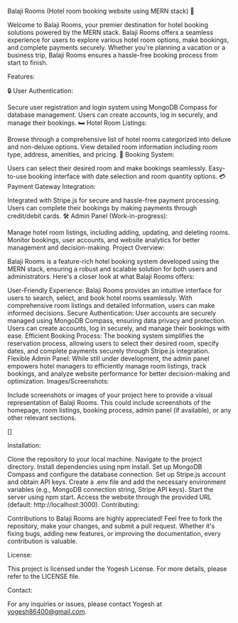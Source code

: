 Balaji Rooms (Hotel room booking website using MERN stack) 🏨

Welcome to Balaji Rooms, your premier destination for hotel booking solutions powered by the MERN stack. Balaji Rooms offers a seamless experience for users to explore various hotel room options, make bookings, and complete payments securely. Whether you're planning a vacation or a business trip, Balaji Rooms ensures a hassle-free booking process from start to finish.

Features:

🔒 User Authentication:

Secure user registration and login system using MongoDB Compass for database management.
Users can create accounts, log in securely, and manage their bookings.
🛏️ Hotel Room Listings:

Browse through a comprehensive list of hotel rooms categorized into deluxe and non-deluxe options.
View detailed room information including room type, address, amenities, and pricing.
📅 Booking System:

Users can select their desired room and make bookings seamlessly.
Easy-to-use booking interface with date selection and room quantity options.
💳 Payment Gateway Integration:

Integrated with Stripe.js for secure and hassle-free payment processing.
Users can complete their bookings by making payments through credit/debit cards.
🛠️ Admin Panel (Work-in-progress):

Manage hotel room listings, including adding, updating, and deleting rooms.
Monitor bookings, user accounts, and website analytics for better management and decision-making.
Project Overview:

Balaji Rooms is a feature-rich hotel booking system developed using the MERN stack, ensuring a robust and scalable solution for both users and administrators. Here's a closer look at what Balaji Rooms offers:

User-Friendly Experience: Balaji Rooms provides an intuitive interface for users to search, select, and book hotel rooms seamlessly. With comprehensive room listings and detailed information, users can make informed decisions.
Secure Authentication: User accounts are securely managed using MongoDB Compass, ensuring data privacy and protection. Users can create accounts, log in securely, and manage their bookings with ease.
Efficient Booking Process: The booking system simplifies the reservation process, allowing users to select their desired room, specify dates, and complete payments securely through Stripe.js integration.
Flexible Admin Panel: While still under development, the admin panel empowers hotel managers to efficiently manage room listings, track bookings, and analyze website performance for better decision-making and optimization.
Images/Screenshots:

Include screenshots or images of your project here to provide a visual representation of Balaji Rooms. This could include screenshots of the homepage, room listings, booking process, admin panel (if available), or any other relevant sections.

[]

Installation:

Clone the repository to your local machine.
Navigate to the project directory.
Install dependencies using npm install.
Set up MongoDB Compass and configure the database connection.
Set up Stripe.js account and obtain API keys.
Create a .env file and add the necessary environment variables (e.g., MongoDB connection string, Stripe API keys).
Start the server using npm start.
Access the website through the provided URL (default: http://localhost:3000).
Contributing:

Contributions to Balaji Rooms are highly appreciated! Feel free to fork the repository, make your changes, and submit a pull request. Whether it's fixing bugs, adding new features, or improving the documentation, every contribution is valuable.

License:

This project is licensed under the Yogesh License. For more details, please refer to the LICENSE file.

Contact:

For any inquiries or issues, please contact Yogesh at yogesh86400@gmail.com.

